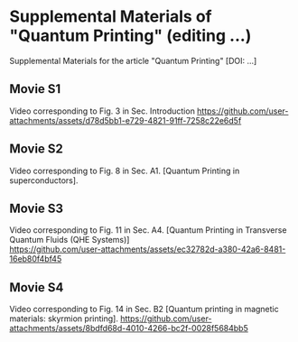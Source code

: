 # Supplemental Materials of "Quantum Printing" (editing ...)
Supplemental Materials for the article "Quantum Printing" [DOI: ...]

## Movie S1
Video corresponding to Fig. 3 in Sec. Introduction
https://github.com/user-attachments/assets/d78d5bb1-e729-4821-91ff-7258c22e6d5f


## Movie S2 
Video corresponding to Fig. 8 in Sec. A1. [Quantum Printing in superconductors].


## Movie S3 
Video corresponding to Fig. 11 in Sec. A4. [Quantum Printing in Transverse Quantum Fluids (QHE Systems)]  
https://github.com/user-attachments/assets/ec32782d-a380-42a6-8481-16eb80f4bf45


## Movie S4
Video corresponding to Fig. 14 in Sec. B2 [Quantum printing in magnetic materials: skyrmion printing].
https://github.com/user-attachments/assets/8bdfd68d-4010-4266-bc2f-0028f5684bb5

